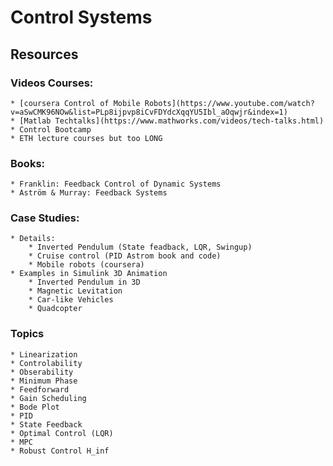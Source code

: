 # Control Systems

## Resources
### Videos Courses:
    * [coursera Control of Mobile Robots](https://www.youtube.com/watch?v=aSwCMK96NOw&list=PLp8ijpvp8iCvFDYdcXqqYU5Ibl_aOqwjr&index=1)
    * [Matlab Techtalks](https://www.mathworks.com/videos/tech-talks.html)
    * Control Bootcamp
    * ETH lecture courses but too LONG
### Books:
    * Franklin: Feedback Control of Dynamic Systems
    * Aström & Murray: Feedback Systems
### Case Studies:
    * Details:
        * Inverted Pendulum (State feadback, LQR, Swingup)
        * Cruise control (PID Astrom book and code)
        * Mobile robots (coursera)
    * Examples in Simulink 3D Animation
        * Inverted Pendulum in 3D
        * Magnetic Levitation
        * Car-like Vehicles
        * Quadcopter

### Topics
    * Linearization
    * Controlability
    * Obserability
    * Minimum Phase
    * Feedforward
    * Gain Scheduling
    * Bode Plot
    * PID
    * State Feedback
    * Optimal Control (LQR)
    * MPC
    * Robust Control H_inf